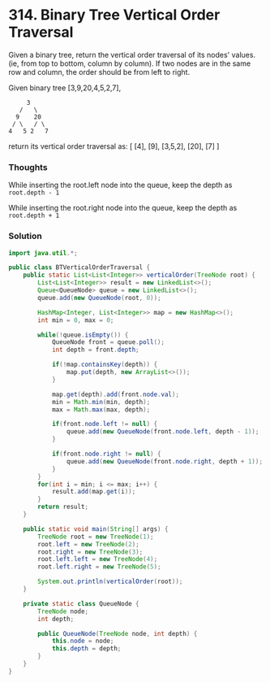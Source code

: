 # 314. Binary Tree Vertical Order Traversal
Given a binary tree, return the vertical order traversal of its nodes' values. (ie, from top to bottom, column by column).
If two nodes are in the same row and column, the order should be from left to right.

Given binary tree [3,9,20,4,5,2,7],
                
         3 
       /   \
      9    20
     / \   / \
    4   5 2   7

return its vertical order traversal as:
[
  [4],
  [9],
  [3,5,2],
  [20],
  [7]
]

### Thoughts
While inserting the root.left node into the queue, keep the depth as `root.depth - 1` 

While inserting the root.right node into the queue, keep the depth as `root.depth + 1` 

### Solution
```java
import java.util.*;

public class BTVerticalOrderTraversal {
    public static List<List<Integer>> verticalOrder(TreeNode root) {
        List<List<Integer>> result = new LinkedList<>();
        Queue<QueueNode> queue = new LinkedList<>();
        queue.add(new QueueNode(root, 0));

        HashMap<Integer, List<Integer>> map = new HashMap<>();
        int min = 0, max = 0;

        while(!queue.isEmpty()) {
            QueueNode front = queue.poll();
            int depth = front.depth;

            if(!map.containsKey(depth)) {
                map.put(depth, new ArrayList<>());
            }

            map.get(depth).add(front.node.val);
            min = Math.min(min, depth);
            max = Math.max(max, depth);

            if(front.node.left != null) {
                queue.add(new QueueNode(front.node.left, depth - 1));
            }

            if(front.node.right != null) {
                queue.add(new QueueNode(front.node.right, depth + 1));
            }
        }
        for(int i = min; i <= max; i++) {
            result.add(map.get(i));
        }
        return result;
    }

    public static void main(String[] args) {
        TreeNode root = new TreeNode(1);
        root.left = new TreeNode(2);
        root.right = new TreeNode(3);
        root.left.left = new TreeNode(4);
        root.left.right = new TreeNode(5);

        System.out.println(verticalOrder(root));
    }

    private static class QueueNode {
        TreeNode node;
        int depth;

        public QueueNode(TreeNode node, int depth) {
            this.node = node;
            this.depth = depth;
        }
    }
}
```